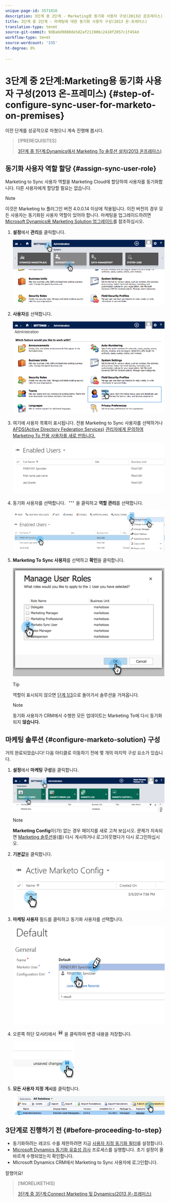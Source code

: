 ```yaml
---
unique-page-id: 3571816
description: 3단계 중 2단계 - Marketing용 동기화 사용자 구성(2013년 온프레미스) - Marketing Docs - 제품 설명서
title: 3단계 중 2단계 - 마케팅에 대한 동기화 사용자 구성(2013 온-프레미스)
translation-type: tm+mt
source-git-commit: 9d8a6d9880de5d2af211906c2410f2057c1f454d
workflow-type: tm+mt
source-wordcount: '335'
ht-degree: 0%

---
```



# 3단계 중 2단계:Marketing용 동기화 사용자 구성(2013 온-프레미스) {#step-of-configure-sync-user-for-marketo-on-premises}

이전 단계를 성공적으로 마쳤으니 계속 진행해 봅시다.

>[!PREREQUISITES]
>
>[3단계 중 1단계:Dynamics에서 Marketing To 솔루션 설치(2013 온프레미스)](/help/marketo/product-docs/crm-sync/microsoft-dynamics-sync/sync-setup/microsoft-dynamics-2013-on-premises/step-1-of-3-install.md)

## 동기화 사용자 역할 할당 {#assign-sync-user-role}

Marketing to Sync 사용자 역할을 Marketing Cloud에 할당하여 사용자를 동기화합니다. 다른 사용자에게 할당할 필요는 없습니다.

>[!NOTE]
>
>이것은 Marketing to 플러그인 버전 4.0.0.14 이상에 적용됩니다. 이전 버전의 경우 모든 사용자는 동기화된 사용자 역할이 있어야 합니다. 마케팅을 업그레이드하려면 [Microsoft Dynamics용 Marketing Solution 업그레이드](/help/marketo/product-docs/crm-sync/microsoft-dynamics-sync/sync-setup/update-the-marketo-solution-for-microsoft-dynamics.md)를 참조하십시오.

1. **설정**&#x200B;에서 **관리**&#x200B;를 클릭합니다.

   ![](assets/image2014-12-11-11-3a13-3a19.png)

1. **사용자**&#x200B;를 선택합니다.

   ![](assets/image2014-12-11-11-3a13-3a29.png)

1. 여기에 사용자 목록이 표시됩니다. 전용 Marketing to Sync 사용자를 선택하거나 [AFDS(Active Directory Federation Services)](https://msdn.microsoft.com/en-us/library/bb897402.aspx) [관리자에게 문의하여 Marketing To 전용 사용자를 새로 만듭니다.](https://blogs.technet.com/b/askpfeplat/archive/2014/04/21/introduction-to-active-directory-federation-services-ad-fs-alternateloginid-feature.aspx)

   ![](assets/image2015-3-26-10-3a39-3a35.png)

1. 동기화 사용자를 선택합니다. ![](assets/image2015-3-26-11-3a16-3a22.png)을 클릭하고 **역할 관리**&#x200B;를 선택합니다.

   ![](assets/image2015-3-26-11-3a18-3a6.png)

1. **Marketing To Sync 사용자**&#x200B;를 선택하고 **확인**&#x200B;을 클릭합니다.

   ![](assets/image2014-12-11-11-3a14-3a52.png)

   >[!TIP]
   >
   >역할이 표시되지 않으면 [단계 1/3](/help/marketo/product-docs/crm-sync/microsoft-dynamics-sync/sync-setup/microsoft-dynamics-2013-on-premises/step-1-of-3-install.md)으로 돌아가서 솔루션을 가져옵니다.

   >[!NOTE]
   >
   >동기화 사용자가 CRM에서 수행한 모든 업데이트는 Marketing To에 다시 동기화되지 **않습니다.**

## 마케팅 솔루션 {#configure-marketo-solution} 구성

거의 완료되었습니다! 다음 아티클로 이동하기 전에 몇 개의 마지막 구성 요소가 있습니다.

1. **설정**&#x200B;에서 **마케팅 구성**&#x200B;을 클릭합니다.

   ![](assets/image2014-12-11-11-3a15-3a1.png)

   >[!NOTE]
   >
   >**Marketing Config**&#x200B;이(가) 없는 경우 페이지를 새로 고쳐 보십시오. 문제가 지속되면 [Marketing 솔루션](/help/marketo/product-docs/crm-sync/microsoft-dynamics-sync/sync-setup/microsoft-dynamics-2013-on-premises/step-1-of-3-install.md)을(를) 다시 게시하거나 로그아웃했다가 다시 로그인하십시오.

1. **기본값**&#x200B;을 클릭합니다.

   ![](assets/image2015-3-26-11-3a30-3a20.png)

1. **마케팅 사용자** 필드를 클릭하고 동기화 사용자를 선택합니다.

   ![](assets/image2015-3-26-11-3a29-3a13.png)

1. 오른쪽 하단 모서리에서 ![](assets/image2015-3-13-15-3a10-3a11.png)을 클릭하여 변경 내용을 저장합니다.

   ![](assets/image2014-12-11-11-3a15-3a32.png)

1. **모든 사용자 지정 게시**&#x200B;를 클릭합니다.

   ![](assets/publish-all-customizations1.png)

## 3단계로 진행하기 전 {#before-proceeding-to-step}

* 동기화하려는 레코드 수를 제한하려면 지금 [사용자 지정 동기화 필터](/help/marketo/product-docs/crm-sync/microsoft-dynamics-sync/create-a-custom-dynamics-sync-filter.md)를 설정합니다.
* [Microsoft Dynamics 동기화 유효성 검사](/help/marketo/product-docs/crm-sync/microsoft-dynamics-sync/sync-setup/validate-microsoft-dynamics-sync.md) 프로세스를 실행합니다. 초기 설정이 올바르게 수행되었는지 확인합니다.
* Microsoft Dynamics CRM에서 Marketing to Sync 사용자에 로그인합니다.

잘했어요!

>[!MORELIKETHIS]
>
>[3단계 중 3단계:Connect Marketing 및 Dynamics(2013 온-프레미스)](/help/marketo/product-docs/crm-sync/microsoft-dynamics-sync/sync-setup/microsoft-dynamics-2013-on-premises/step-3-of-3-connect.md)
